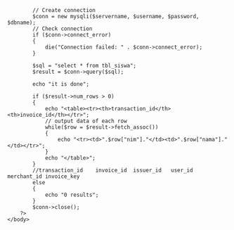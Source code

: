 <html>
	<head>
		<style>
		table, th, td 
		{
			border: 1px solid black;
		}
		</style>
	</head>
	<body>
		<?php
			$servername = "localhost";
			$username = "root";
			$password = "";
			$dbname = "db_nanu";

			// Create connection
			$conn = new mysqli($servername, $username, $password, $dbname);
			// Check connection
			if ($conn->connect_error) 
			{
				die("Connection failed: " . $conn->connect_error);
			} 
		
			$sql = "select * from tbl_siswa";
			$result = $conn->query($sql);
			
			echo "it is done";

			if ($result->num_rows > 0) 
			{
				echo "<table><tr><th>transaction_id</th><th>invoice_id</th></tr>";
				// output data of each row
				while($row = $result->fetch_assoc()) 
				{
					echo "<tr><td>".$row["nim"]."</td><td>".$row["nama"]."</td></tr>";
				}
				echo "</table>";
			} 
			//transaction_id	invoice_id	issuer_id	user_id	merchant_id	invoice_key
			else 
			{
				echo "0 results";
			}
			$conn->close();
		?> 
	</body>
</html>
